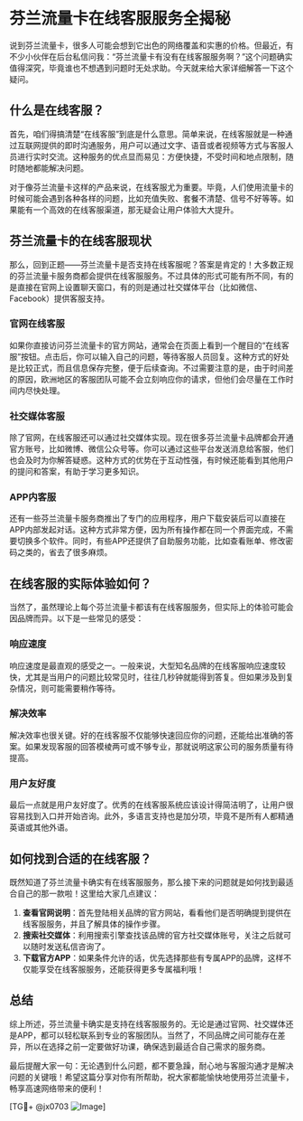 # 芬兰流量卡在线客服服务全揭秘

说到芬兰流量卡，很多人可能会想到它出色的网络覆盖和实惠的价格。但最近，有不少小伙伴在后台私信问我：“芬兰流量卡有没有在线客服服务啊？”这个问题确实值得深究，毕竟谁也不想遇到问题时无处求助。今天就来给大家详细解答一下这个疑问。

## 什么是在线客服？

首先，咱们得搞清楚“在线客服”到底是什么意思。简单来说，在线客服就是一种通过互联网提供的即时沟通服务，用户可以通过文字、语音或者视频等方式与客服人员进行实时交流。这种服务的优点显而易见：方便快捷，不受时间和地点限制，随时随地都能解决问题。

对于像芬兰流量卡这样的产品来说，在线客服尤为重要。毕竟，人们使用流量卡的时候可能会遇到各种各样的问题，比如充值失败、套餐不清楚、信号不好等等。如果能有一个高效的在线客服渠道，那无疑会让用户体验大大提升。

## 芬兰流量卡的在线客服现状

那么，回到正题——芬兰流量卡是否支持在线客服呢？答案是肯定的！大多数正规的芬兰流量卡服务商都会提供在线客服服务。不过具体的形式可能有所不同，有的是直接在官网上设置聊天窗口，有的则是通过社交媒体平台（比如微信、Facebook）提供客服支持。

### 官网在线客服

如果你直接访问芬兰流量卡的官方网站，通常会在页面上看到一个醒目的“在线客服”按钮。点击后，你可以输入自己的问题，等待客服人员回复。这种方式的好处是比较正式，而且信息保存完整，便于后续查询。不过需要注意的是，由于时间差的原因，欧洲地区的客服团队可能不会立刻响应你的请求，但他们会尽量在工作时间内尽快处理。

### 社交媒体客服

除了官网，在线客服还可以通过社交媒体实现。现在很多芬兰流量卡品牌都会开通官方账号，比如微博、微信公众号等。你可以通过这些平台发送消息给客服，他们也会及时为你解答疑惑。这种方式的优势在于互动性强，有时候还能看到其他用户的提问和答案，有助于学习更多知识。

### APP内客服

还有一些芬兰流量卡服务商推出了专门的应用程序，用户下载安装后可以直接在APP内部发起对话。这种方式非常方便，因为所有操作都在同一个界面完成，不需要切换多个软件。同时，有些APP还提供了自助服务功能，比如查看账单、修改密码之类的，省去了很多麻烦。

## 在线客服的实际体验如何？

当然了，虽然理论上每个芬兰流量卡都该有在线客服服务，但实际上的体验可能会因品牌而异。以下是一些常见的感受：

### 响应速度

响应速度是最直观的感受之一。一般来说，大型知名品牌的在线客服响应速度较快，尤其是当用户的问题比较常见时，往往几秒钟就能得到答复。但如果涉及到复杂情况，则可能需要稍作等待。

### 解决效率

解决效率也很关键。好的在线客服不仅能够快速回应你的问题，还能给出准确的答案。如果发现客服的回答模棱两可或不够专业，那就说明这家公司的服务质量有待提高。

### 用户友好度

最后一点就是用户友好度了。优秀的在线客服系统应该设计得简洁明了，让用户很容易找到入口并开始咨询。此外，多语言支持也是加分项，毕竟不是所有人都精通英语或其他外语。

## 如何找到合适的在线客服？

既然知道了芬兰流量卡确实有在线客服服务，那么接下来的问题就是如何找到最适合自己的那一款啦！这里给大家几点建议：

1. **查看官网说明**：首先登陆相关品牌的官方网站，看看他们是否明确提到提供在线客服服务，并且了解具体的操作步骤。
2. **搜索社交媒体**：利用搜索引擎查找该品牌的官方社交媒体账号，关注之后就可以随时发送私信咨询了。
3. **下载官方APP**：如果条件允许的话，优先选择那些有专属APP的品牌，这样不仅能享受在线客服服务，还能获得更多专属福利哦！

## 总结

综上所述，芬兰流量卡确实是支持在线客服服务的。无论是通过官网、社交媒体还是APP，都可以轻松联系到专业的客服团队。当然了，不同品牌之间可能存在差异，所以在选择之前一定要做好功课，确保选到最适合自己需求的服务商。

最后提醒大家一句：无论遇到什么问题，都不要急躁，耐心地与客服沟通才是解决问题的关键哦！希望这篇分享对你有所帮助，祝大家都能愉快地使用芬兰流量卡，畅享高速网络带来的便利！

[TG💪+ @jx0703 ![Image](https://github.com/user-attachments/assets/dbca1d08-cadb-493c-b0ec-ad6f7a83f270)]